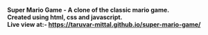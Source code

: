 <b>Super Mario Game<b> - A clone of the classic mario game.
<br>
Created using html, css and javascript.
<br>
Live view at:- https://taruvar-mittal.github.io/super-mario-game/
